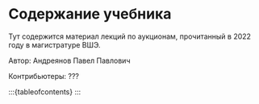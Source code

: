 # Содержание учебника

Тут содержится материал лекций по аукционам, прочитанный в 2022 году в магистратуре ВШЭ.

Автор: Андреянов Павел Павлович

Контрибьютеры: ???

:::{tableofcontents}
:::